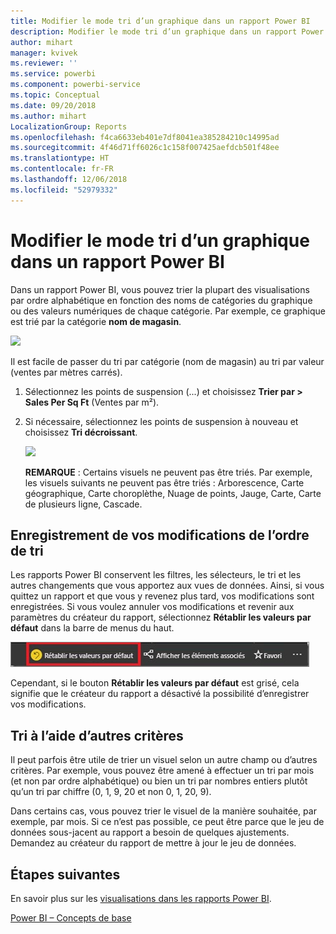 ```yaml
---
title: Modifier le mode tri d’un graphique dans un rapport Power BI
description: Modifier le mode tri d’un graphique dans un rapport Power BI
author: mihart
manager: kvivek
ms.reviewer: ''
ms.service: powerbi
ms.component: powerbi-service
ms.topic: Conceptual
ms.date: 09/20/2018
ms.author: mihart
LocalizationGroup: Reports
ms.openlocfilehash: f4ca6633eb401e7df8041ea385284210c14995ad
ms.sourcegitcommit: 4f46d71ff6026c1c158f007425aefdcb501f48ee
ms.translationtype: HT
ms.contentlocale: fr-FR
ms.lasthandoff: 12/06/2018
ms.locfileid: "52979332"
---
```

# <a name="change-how-a-chart-is-sorted-in-a-power-bi-report"></a>Modifier le mode tri d’un graphique dans un rapport Power BI
Dans un rapport Power BI, vous pouvez trier la plupart des visualisations par ordre alphabétique en fonction des noms de catégories du graphique ou des valeurs numériques de chaque catégorie. Par exemple, ce graphique est trié par la catégorie **nom de magasin**.

![](media/end-user-change-sort/pbi_chartsortcategory.png)

Il est facile de passer du tri par catégorie (nom de magasin) au tri par valeur (ventes par mètres carrés).

1. Sélectionnez les points de suspension (...) et choisissez **Trier par > Sales Per Sq Ft** (Ventes par m²).
2. Si nécessaire, sélectionnez les points de suspension à nouveau et choisissez **Tri décroissant**.

   ![](media/end-user-change-sort/sort.gif)

   **REMARQUE** : Certains visuels ne peuvent pas être triés.  Par exemple, les visuels suivants ne peuvent pas être triés : Arborescence, Carte géographique, Carte choroplèthe, Nuage de points, Jauge, Carte, Carte de plusieurs ligne, Cascade.

## <a name="saving-changes-you-make-to-sort-order"></a>Enregistrement de vos modifications de l’ordre de tri
Les rapports Power BI conservent les filtres, les sélecteurs, le tri et les autres changements que vous apportez aux vues de données. Ainsi, si vous quittez un rapport et que vous y revenez plus tard, vos modifications sont enregistrées.  Si vous voulez annuler vos modifications et revenir aux paramètres du créateur du rapport, sélectionnez **Rétablir les valeurs par défaut** dans la barre de menus du haut. 

![Tri persistant](media/end-user-change-sort/power-bi-reset-to-default.png)

Cependant, si le bouton **Rétablir les valeurs par défaut** est grisé, cela signifie que le créateur du rapport a désactivé la possibilité d’enregistrer vos modifications.

<a name="other"></a>
## <a name="sorting-using-other-criteria"></a>Tri à l’aide d’autres critères
Il peut parfois être utile de trier un visuel selon un autre champ ou d’autres critères.  Par exemple, vous pouvez être amené à effectuer un tri par mois (et non par ordre alphabétique) ou bien un tri par nombres entiers plutôt qu’un tri par chiffre (0, 1, 9, 20 et non 0, 1, 20, 9).  

Dans certains cas, vous pouvez trier le visuel de la manière souhaitée, par exemple, par mois.  Si ce n’est pas possible, ce peut être parce que le jeu de données sous-jacent au rapport a besoin de quelques ajustements. Demandez au créateur du rapport de mettre à jour le jeu de données.

## <a name="next-steps"></a>Étapes suivantes
En savoir plus sur les [visualisations dans les rapports Power BI](end-user-visualizations.md).

[Power BI – Concepts de base](end-user-basic-concepts.md)